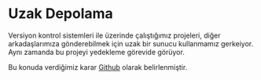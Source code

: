 # Uzak Depolama
Versiyon kontrol sistemleri ile üzerinde çalıştığımız projeleri, diğer arkadaşlarımıza gönderebilmek için uzak bir sunucu kullanmamız gerkeiyor. Aynı zamanda bu projeyi yedekleme görevide görüyor.

Bu konuda verdiğimiz karar [Github](Github) olarak belirlenmiştir.